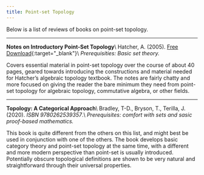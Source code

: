 ```yaml
---
title: Point-set Topology
---
```


Below is a list of reviews of books on point-set topology.

---
**Notes on Introductory Point-Set Topology**\\
Hatcher, A. (2005). [Free Download](https://pi.math.cornell.edu/~hatcher/Top/TopNotes.pdf){:target="_blank"}\\
*Prerequisities: Basic set theory.*

Covers essential material in point-set topology over the course of about 40 pages, geared towards introducing the constructions and material needed for Hatcher’s algebraic topology textbook. The notes are fairly chatty and more focused on giving the reader the bare minimum they need from point-set topology for algebraic topology, commutative algebra, or other fields.

---
**Topology: A Categorical Approach**\\
Bradley, T-D., Bryson, T., Terilla, J. (2020). *ISBN 9780262539357*.\\
*Prerequisites: comfort with sets and sasic proof-based mathematics.*

This book is quite different from the others on this list, and might best be used in conjunction with one of the others. The book develops basic category theory and point-set topology at the same time, with a different and more modern perspective than point-set is usually introduced. Potentially obscure topological definitions are shown to be very natural and straightforward through their universal properties.
